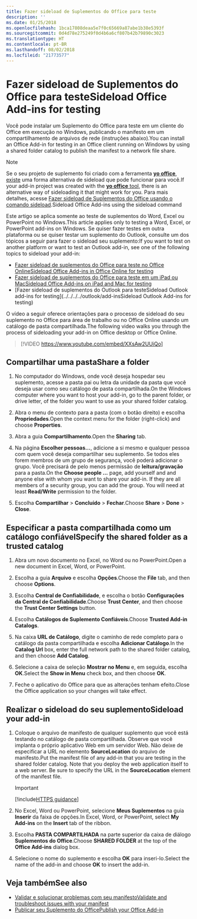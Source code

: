 ```yaml
---
title: Fazer sideload de Suplementos do Office para teste
description: ''
ms.date: 01/25/2018
ms.openlocfilehash: 1bca17808deaa5e7f0c65669a87abe1b38e5393f
ms.sourcegitcommit: 0d4d78e275249f0d4b6a6cf807b42b79890c3023
ms.translationtype: HT
ms.contentlocale: pt-BR
ms.lasthandoff: 08/02/2018
ms.locfileid: "21773577"
---
```

# <a name="sideload-office-add-ins-for-testing"></a><span data-ttu-id="0de42-102">Fazer sideload de Suplementos do Office para teste</span><span class="sxs-lookup"><span data-stu-id="0de42-102">Sideload Office Add-ins for testing</span></span>

<span data-ttu-id="0de42-103">Você pode instalar um Suplemento do Office para teste em um cliente do Office em execução no Windows, publicando o manifesto em um compartilhamento de arquivos de rede (instruções abaixo).</span><span class="sxs-lookup"><span data-stu-id="0de42-103">You can install an Office Add-in for testing in an Office client running on Windows by using a shared folder catalog to publish the manifest to a network file share.</span></span>

> [!NOTE]
> <span data-ttu-id="0de42-104">Se o seu projeto de suplemento foi criado com a ferramenta [**yo office**, existe](https://github.com/OfficeDev/generator-office) uma forma alternativa de sideload que pode funcionar para você.</span><span class="sxs-lookup"><span data-stu-id="0de42-104">If your add-in project was created with the [**yo office** tool](https://github.com/OfficeDev/generator-office), there is an alternative way of sideloading it that might work for you.</span></span> <span data-ttu-id="0de42-105">Para mais detalhes, acesse [Fazer sideload de Suplementos do Office usando o comando sideload](sideload-office-addin-using-sideload-command.md).</span><span class="sxs-lookup"><span data-stu-id="0de42-105">Sideload Office Add-ins using the sideload command</span></span>

<span data-ttu-id="0de42-106">Este artigo se aplica somente ao teste de suplementos do Word, Excel ou PowerPoint no Windows.</span><span class="sxs-lookup"><span data-stu-id="0de42-106">This article applies only to testing a Word, Excel, or PowerPoint add-ins on Windows.</span></span> <span data-ttu-id="0de42-107">Se quiser fazer testes em outra plataforma ou se quiser testar um suplemento do Outlook, consulte um dos tópicos a seguir para fazer o sideload seu suplemento:</span><span class="sxs-lookup"><span data-stu-id="0de42-107">If you want to test on another platform or want to test an Outlook add-in, see one of the following topics to sideload your add-in:</span></span>

- [<span data-ttu-id="0de42-108">Fazer sideload de suplementos do Office para teste no Office Online</span><span class="sxs-lookup"><span data-stu-id="0de42-108">Sideload Office Add-ins in Office Online for testing</span></span>](sideload-office-add-ins-for-testing.md)
- [<span data-ttu-id="0de42-109">Fazer sideload de suplementos do Office para teste em um iPad ou Mac</span><span class="sxs-lookup"><span data-stu-id="0de42-109">Sideload Office Add-ins on iPad and Mac for testing</span></span>](sideload-an-office-add-in-on-ipad-and-mac.md)
- [<span data-ttu-id="0de42-110">Fazer sideload de suplementos do Outlook para teste</span><span class="sxs-lookup"><span data-stu-id="0de42-110">Sideload Outlook add-ins for testing</span></span>](../../../../outlook/add-insSideload Outlook Add-ins for testing)

<span data-ttu-id="0de42-111">O vídeo a seguir oferece orientações para o processo de sideload do seu suplemento no Office para área de trabalho ou no Office Online usando um catálogo de pasta compartilhada.</span><span class="sxs-lookup"><span data-stu-id="0de42-111">The following video walks you through the process of sideloading your add-in on Office desktop or Office Online.</span></span>  


> [!VIDEO https://www.youtube.com/embed/XXsAw2UUiQo]


## <a name="share-a-folder"></a><span data-ttu-id="0de42-112">Compartilhar uma pasta</span><span class="sxs-lookup"><span data-stu-id="0de42-112">Share a folder</span></span>

1. <span data-ttu-id="0de42-113">No computador do Windows, onde você deseja hospedar seu suplemento, acesse a pasta pai ou letra da unidade da pasta que você deseja usar como seu catálogo de pasta compartilhada.</span><span class="sxs-lookup"><span data-stu-id="0de42-113">On the Windows computer where you want to host your add-in, go to the parent folder, or drive letter, of the folder you want to use as your shared folder catalog.</span></span>

2. <span data-ttu-id="0de42-114">Abra o menu de contexto para a pasta (com o botão direito) e escolha **Propriedades**.</span><span class="sxs-lookup"><span data-stu-id="0de42-114">Open the context menu for the folder (right-click) and choose **Properties**.</span></span>

3. <span data-ttu-id="0de42-115">Abra a guia **Compartilhamento**.</span><span class="sxs-lookup"><span data-stu-id="0de42-115">Open the **Sharing** tab.</span></span>

4. <span data-ttu-id="0de42-p103">Na página **Escolher pessoas...**, adicione a si mesmo e qualquer pessoa com quem você deseja compartilhar seu suplemento. Se todos eles forem membros de um grupo de segurança, você poderá adicionar o grupo. Você precisará de pelo menos permissão de **leitura/gravação** para a pasta.</span><span class="sxs-lookup"><span data-stu-id="0de42-p103">On the **Choose people ...** page, add yourself and and anyone else with whom you want to share your add-in. If they are all members of a security group, you can add the group. You will need at least **Read/Write** permission to the folder.</span></span> 

5. <span data-ttu-id="0de42-119">Escolha **Compartilhar** > **Concluído** > **Fechar**.</span><span class="sxs-lookup"><span data-stu-id="0de42-119">Choose **Share** > **Done** > **Close**.</span></span>


## <a name="specify-the-shared-folder-as-a-trusted-catalog"></a><span data-ttu-id="0de42-120">Especificar a pasta compartilhada como um catálogo confiável</span><span class="sxs-lookup"><span data-stu-id="0de42-120">Specify the shared folder as a trusted catalog</span></span>
      
1. <span data-ttu-id="0de42-121">Abra um novo documento no Excel, no Word ou no PowerPoint.</span><span class="sxs-lookup"><span data-stu-id="0de42-121">Open a new document in Excel, Word, or PowerPoint.</span></span>
    
2. <span data-ttu-id="0de42-122">Escolha a guia **Arquivo** e escolha **Opções**.</span><span class="sxs-lookup"><span data-stu-id="0de42-122">Choose the **File** tab, and then choose **Options**.</span></span>
    
3. <span data-ttu-id="0de42-123">Escolha **Central de Confiabilidade**, e escolha o botão **Configurações da Central de Confiabilidade**.</span><span class="sxs-lookup"><span data-stu-id="0de42-123">Choose **Trust Center**, and then choose the  **Trust Center Settings** button.</span></span>
    
4. <span data-ttu-id="0de42-124">Escolha **Catálogos de Suplemento Confiáveis**.</span><span class="sxs-lookup"><span data-stu-id="0de42-124">Choose  **Trusted Add-in Catalogs**.</span></span>
    
5. <span data-ttu-id="0de42-125">Na caixa  **URL de Catálogo**, digite o caminho de rede completo para o catálogo da pasta compartilhada e escolha **Adicionar Catálogo**.</span><span class="sxs-lookup"><span data-stu-id="0de42-125">In the  **Catalog Url** box, enter the full network path to the shared folder catalog, and then choose **Add Catalog**.</span></span>
    
6. <span data-ttu-id="0de42-126">Selecione a caixa de seleção **Mostrar no Menu** e, em seguida, escolha **OK**.</span><span class="sxs-lookup"><span data-stu-id="0de42-126">Select the **Show in Menu** check box, and then choose **OK**.</span></span>

7. <span data-ttu-id="0de42-127">Feche o aplicativo do Office para que as alterações tenham efeito.</span><span class="sxs-lookup"><span data-stu-id="0de42-127">Close the Office application so your changes will take effect.</span></span>
    

## <a name="sideload-your-add-in"></a><span data-ttu-id="0de42-128">Realizar o sideload do seu suplemento</span><span class="sxs-lookup"><span data-stu-id="0de42-128">Sideload your add-in</span></span>

1. <span data-ttu-id="0de42-p104">Coloque o arquivo de manifesto de qualquer suplemento que você está testando no catálogo de pasta compartilhada. Observe que você implanta o próprio aplicativo Web em um servidor Web. Não deixe de especificar a URL no elemento **SourceLocation** do arquivo de manifesto.</span><span class="sxs-lookup"><span data-stu-id="0de42-p104">Put the manifest file of any add-in that you are testing in the shared folder catalog. Note that you deploy the web application itself to a web server. Be sure to specify the URL in the **SourceLocation** element of the manifest file.</span></span>

    > [!IMPORTANT]
    > [!include[HTTPS guidance](../includes/https-guidance.md)]

2. <span data-ttu-id="0de42-132">No Excel, Word ou PowerPoint, selecione **Meus Suplementos** na guia **Inserir** da faixa de opções.</span><span class="sxs-lookup"><span data-stu-id="0de42-132">In Excel, Word, or PowerPoint, select **My Add-ins** on the **Insert** tab of the ribbon.</span></span>

3. <span data-ttu-id="0de42-133">Escolha **PASTA COMPARTILHADA** na parte superior da caixa de diálogo **Suplementos do Office**.</span><span class="sxs-lookup"><span data-stu-id="0de42-133">Choose **SHARED FOLDER** at the top of the **Office Add-ins** dialog box.</span></span>

4. <span data-ttu-id="0de42-134">Selecione o nome do suplemento e escolha **OK** para inseri-lo.</span><span class="sxs-lookup"><span data-stu-id="0de42-134">Select the name of the add-in and choose **OK** to insert the add-in.</span></span>


## <a name="see-also"></a><span data-ttu-id="0de42-135">Veja também</span><span class="sxs-lookup"><span data-stu-id="0de42-135">See also</span></span>

- [<span data-ttu-id="0de42-136">Validar e solucionar problemas com seu manifesto</span><span class="sxs-lookup"><span data-stu-id="0de42-136">Validate and troubleshoot issues with your manifest</span></span>](troubleshoot-manifest.md)
- [<span data-ttu-id="0de42-137">Publicar seu Suplemento do Office</span><span class="sxs-lookup"><span data-stu-id="0de42-137">Publish your Office Add-in</span></span>](../publish/publish.md)
    
